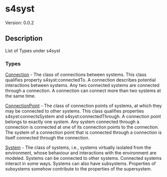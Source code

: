 # s4syst
Version: 0.0.2

## Description 

List of Types under s4syst
### Types

[Connection](https://github.com/smart-data-models/incubated/tree/master/SAREF/s4syst//Connection/README.md) - The class of connections between systems. This class qualifies property s4syst:connectedTo. A connection describes potential interactions between systems. Any two connected systems are connected through a connection. A connection can connect more than two systems at the same time.

[ConnectionPoint](https://github.com/smart-data-models/incubated/tree/master/SAREF/s4syst//ConnectionPoint/README.md) - The class of connection points of systems, at which they may be connected to other systems. This class qualifies properties s4syst:connectsSystem and s4syst:connectedThrough. A connection point belongs to exactly one system. Any system connected through a connection is connected at one of its connection points to the connection. The system of a connection point that is connected through a connection is itself connected through the connection.

[System](https://github.com/smart-data-models/incubated/tree/master/SAREF/s4syst//System/README.md) - The class of systems, i.e., systems virtually isolated from the environment, whose behaviour and interactions with the environment are modeled. Systems can be connected to other systems. Connected systems interact in some ways. Systems can also have subsystems. Properties of subsystems somehow contribute to the properties of the supersystem.


